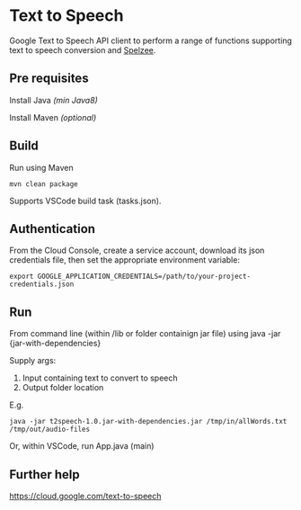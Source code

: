 # Text to Speech

Google Text to Speech API client to perform a range of functions supporting text to speech conversion and [Spelzee](http://spelzee.com).

## Pre requisites

Install Java *(min Java8)*

Install Maven *(optional)*


## Build

Run using Maven
```
mvn clean package
```

Supports VSCode build task (tasks.json).

## Authentication

From the Cloud Console, create a service account, download its json credentials file, then set the appropriate environment variable:  

```
export GOOGLE_APPLICATION_CREDENTIALS=/path/to/your-project-credentials.json
```

## Run

From command line (within /lib or folder containign jar file) using java -jar {jar-with-dependencies}

Supply args:
1. Input containing text to convert to speech
2. Output folder location

E.g. 
```
java -jar t2speech-1.0.jar-with-dependencies.jar /tmp/in/allWords.txt /tmp/out/audio-files
```

Or, within VSCode, run App.java (main)

## Further help

https://cloud.google.com/text-to-speech

